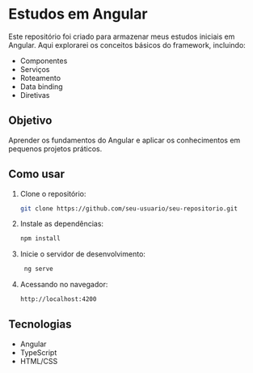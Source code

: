 # Estudos em Angular

Este repositório foi criado para armazenar meus estudos iniciais em Angular. Aqui explorarei os conceitos básicos do framework, incluindo:

- Componentes
- Serviços
- Roteamento
- Data binding
- Diretivas

## Objetivo

Aprender os fundamentos do Angular e aplicar os conhecimentos em pequenos projetos práticos.

## Como usar

1. Clone o repositório:
   ```bash
   git clone https://github.com/seu-usuario/seu-repositorio.git
    ```

2. Instale as dependências:
   ```bash
   npm install
    ```

3. Inicie o servidor de desenvolvimento:
   ```bash
    ng serve
    ```

4. Acessando no navegador:
    ```bash
    http://localhost:4200
    ```

## Tecnologias

- Angular
- TypeScript
- HTML/CSS